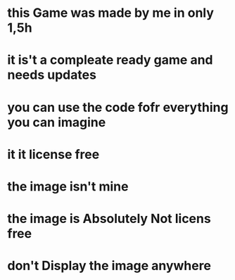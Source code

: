 # this Game was made by me in only 1,5h 
# it is't a compleate ready game and needs updates
# you can use the code fofr everything you can imagine
# it it license free 
# the image isn't mine
# the image is Absolutely Not licens free
# don't Display the image anywhere